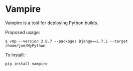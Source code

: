Vampire
=======
Vampire is a tool for deploying Python builds.

Proposed usage:
```
$ vmp --version 2.8.7 --packages Django==1.7.1 --target /home/joe/MyPython
```
To install:
```
pip install vampire
```
